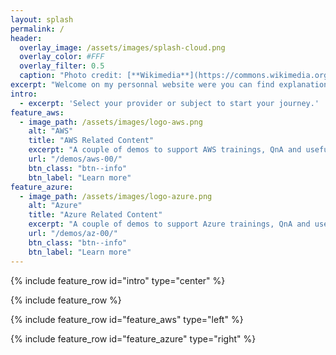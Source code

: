 ```yaml
---
layout: splash
permalink: /
header:
  overlay_image: /assets/images/splash-cloud.png
  overlay_color: #FFF
  overlay_filter: 0.5
  caption: "Photo credit: [**Wikimedia**](https://commons.wikimedia.org/wiki/File:Between-two-cloud-layers.jpg)"
excerpt: "Welcome on my personnal website were you can find explanation on the demos I use during my trainings, usefull links, question and answers."
intro: 
  - excerpt: 'Select your provider or subject to start your journey.'
feature_aws:
  - image_path: /assets/images/logo-aws.png
    alt: "AWS"
    title: "AWS Related Content"
    excerpt: "A couple of demos to support AWS trainings, QnA and usefull links."
    url: "/demos/aws-00/"
    btn_class: "btn--info"
    btn_label: "Learn more"
feature_azure:
  - image_path: /assets/images/logo-azure.png
    alt: "Azure"
    title: "Azure Related Content"
    excerpt: "A couple of demos to support Azure trainings, QnA and usefull links."
    url: "/demos/az-00/"
    btn_class: "btn--info"
    btn_label: "Learn more"  
---
```

{% include feature_row id="intro" type="center" %}

{% include feature_row %}

{% include feature_row id="feature_aws" type="left" %}

{% include feature_row id="feature_azure" type="right" %}